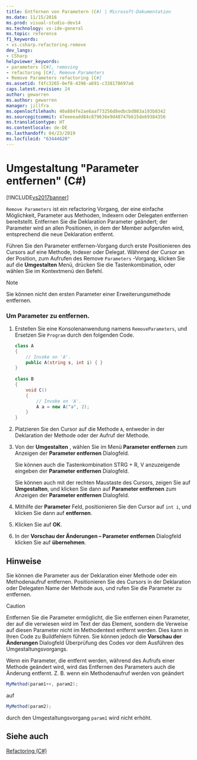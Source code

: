 ```yaml
---
title: Entfernen von Parametern (C#) | Microsoft-Dokumentation
ms.date: 11/15/2016
ms.prod: visual-studio-dev14
ms.technology: vs-ide-general
ms.topic: reference
f1_keywords:
- vs.csharp.refactoring.remove
dev_langs:
- CSharp
helpviewer_keywords:
- parameters [C#], removing
- refactoring [C#], Remove Parameters
- Remove Parameters refactoring [C#]
ms.assetid: f4fc3265-0ef8-4398-a691-c338178697a6
caps.latest.revision: 24
author: gewarren
ms.author: gewarren
manager: jillfra
ms.openlocfilehash: 40a884fe2ae6aaf73256d8edbcbd083a193b0342
ms.sourcegitcommit: 47eeeeadd84c879636e9d48747b615de69384356
ms.translationtype: HT
ms.contentlocale: de-DE
ms.lasthandoff: 04/23/2019
ms.locfileid: "63444620"
---
```

# <a name="remove-parameters-refactoring-c"></a>Umgestaltung "Parameter entfernen" (C#)
[!INCLUDE[vs2017banner](../includes/vs2017banner.md)]

`Remove Parameters` ist ein refactoring Vorgang, der eine einfache Möglichkeit, Parameter aus Methoden, Indexern oder Delegaten entfernen bereitstellt. Entfernen Sie die Deklaration Parameter geändert; der Parameter wird an allen Positionen, in dem der Member aufgerufen wird, entsprechend die neue Deklaration entfernt.  
  
 Führen Sie den Parameter entfernen-Vorgang durch erste Positionieren des Cursors auf eine Methode, Indexer oder Delegat. Während der Cursor an der Position, zum Aufrufen des Remove `Parameters` -Vorgang, klicken Sie auf die **Umgestalten** Menü, drücken Sie die Tastenkombination, oder wählen Sie im Kontextmenü den Befehl.  
  
> [!NOTE]
> Sie können nicht den ersten Parameter einer Erweiterungsmethode entfernen.  
  
### <a name="to-remove-parameters"></a>Um Parameter zu entfernen.  
  
1. Erstellen Sie eine Konsolenanwendung namens `RemoveParameters`, und Ersetzen Sie `Program` durch den folgenden Code.  
  
    ```csharp  
    class A  
    {  
        // Invoke on 'A'.  
        public A(string s, int i) { }  
    }  
  
    class B  
    {  
        void C()  
        {  
            // Invoke on 'A'.  
            A a = new A("a", 2);  
        }  
    }  
    ```  
  
2. Platzieren Sie den Cursor auf die Methode `A`, entweder in der Deklaration der Methode oder der Aufruf der Methode.  
  
3. Von der **Umgestalten** , wählen Sie im Menü **Parameter entfernen** zum Anzeigen der **Parameter entfernen** Dialogfeld.  
  
     Sie können auch die Tastenkombination STRG + R, V anzuzeigende eingeben der **Parameter entfernen** Dialogfeld.  
  
     Sie können auch mit der rechten Maustaste des Cursors, zeigen Sie auf **Umgestalten**, und klicken Sie dann auf **Parameter entfernen** zum Anzeigen der **Parameter entfernen** Dialogfeld.  
  
4. Mithilfe der **Parameter** Feld, positionieren Sie den Cursor auf `int i`, und klicken Sie dann auf **entfernen**.  
  
5. Klicken Sie auf **OK**.  
  
6. In der **Vorschau der Änderungen – Parameter entfernen** Dialogfeld klicken Sie auf **übernehmen**.  
  
## <a name="remarks"></a>Hinweise  
 Sie können die Parameter aus der Deklaration einer Methode oder ein Methodenaufruf entfernen. Positionieren Sie des Cursors in der Deklaration oder Delegaten Name der Methode aus, und rufen Sie die Parameter zu entfernen.  
  
> [!CAUTION]
> Entfernen Sie die Parameter ermöglicht, die Sie entfernen einen Parameter, der auf die verwiesen wird im Text der das Element, sondern die Verweise auf diesen Parameter nicht im Methodentext entfernt werden. Dies kann in Ihren Code zu Buildfehlern führen. Sie können jedoch die **Vorschau der Änderungen** Dialogfeld Überprüfung des Codes vor dem Ausführen des Umgestaltungsvorgangs.  
  
 Wenn ein Parameter, die entfernt werden, während des Aufrufs einer Methode geändert wird, wird das Entfernen des Parameters auch die Änderung entfernt. Z. B. wenn ein Methodenaufruf werden von geändert  
  
```csharp  
MyMethod(param1++, param2);  
```  
  
 auf  
  
```csharp  
MyMethod(param2);  
```  
  
 durch den Umgestaltungsvorgang `param1` wird nicht erhöht.  
  
## <a name="see-also"></a>Siehe auch  
 [Refactoring (C#)](../csharp-ide/refactoring-csharp.md)
